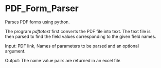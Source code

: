 # PDF_Form_Parser
Parses PDF forms using python.

The program <i>pdftotext</i> first converts the PDF file into text. The text file is then parsed to find the field values corresponding to the given field names.

Input: PDF link, Names of parameters to be parsed and an optional argument.

Output: The name value pairs are returned in an excel file.

